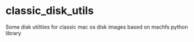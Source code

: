 # classic_disk_utils
Some disk utilities for classic mac os disk images based on machfs python library
